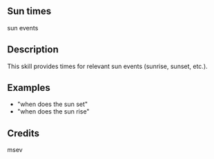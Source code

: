 ## Sun times
sun events

## Description
This skill provides times for relevant sun events (sunrise, sunset, etc.).

## Examples
* "when does the sun set"
* "when does the sun rise"

## Credits
msev
